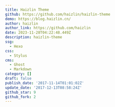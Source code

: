 ```yaml
---
title: Haizlin Theme
github: https://github.com/haizlin/haizlin-theme
demo: https://blog.haizlin.cn/
author: haizlin
author_link: https://github.com/haizlin
date: 2023-11-28T04:22:48.449Z
description: haizlin-theme
ssg:
  - Hexo
css:
  - Stylus
cms:
  - Ghost
  - Markdown
category: []
draft: false
publish_date: '2017-11-14T01:01:02Z'
update_date: '2017-12-13T08:58:24Z'
github_star: 9
github_fork: 2
---
```

